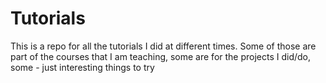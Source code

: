 # Tutorials

This is a repo for all the tutorials I did at different times. Some of those are part of the courses that I am teaching, some are for the projects I did/do, some - just interesting things to try

